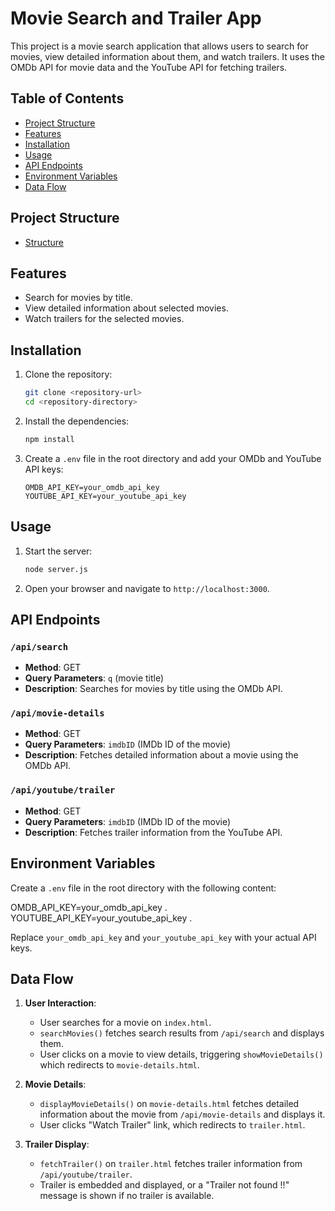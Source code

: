 # Movie Search and Trailer App 

This project is a movie search application that allows users to search for movies, view detailed information about them, and watch trailers. It uses the OMDb API for movie data and the YouTube API for fetching trailers.

## Table of Contents
- [Project Structure](#project-structure)
- [Features](#features)
- [Installation](#installation)
- [Usage](#usage)
- [API Endpoints](#api-endpoints)
- [Environment Variables](#environment-variables)
- [Data Flow](#data-flow)

## Project Structure
- [Structure](./structure.txt)


## Features
- Search for movies by title.
- View detailed information about selected movies.
- Watch trailers for the selected movies.

## Installation

1. Clone the repository:
    ```sh
    git clone <repository-url>
    cd <repository-directory>
    ```

2. Install the dependencies:
    ```sh
    npm install
    ```

3. Create a `.env` file in the root directory and add your OMDb and YouTube API keys:
    ```env
    OMDB_API_KEY=your_omdb_api_key
    YOUTUBE_API_KEY=your_youtube_api_key
    ```

## Usage

1. Start the server:
    ```sh
    node server.js
    ```

2. Open your browser and navigate to `http://localhost:3000`.

## API Endpoints

### `/api/search`
- **Method**: GET
- **Query Parameters**: `q` (movie title)
- **Description**: Searches for movies by title using the OMDb API.

### `/api/movie-details`
- **Method**: GET
- **Query Parameters**: `imdbID` (IMDb ID of the movie)
- **Description**: Fetches detailed information about a movie using the OMDb API.

### `/api/youtube/trailer`
- **Method**: GET
- **Query Parameters**: `imdbID` (IMDb ID of the movie)
- **Description**: Fetches trailer information from the YouTube API.

## Environment Variables

Create a `.env` file in the root directory with the following content:

OMDB_API_KEY=your_omdb_api_key .
YOUTUBE_API_KEY=your_youtube_api_key .


Replace `your_omdb_api_key` and `your_youtube_api_key` with your actual API keys.

## Data Flow

1. **User Interaction**:
    - User searches for a movie on `index.html`.
    - `searchMovies()` fetches search results from `/api/search` and displays them.
    - User clicks on a movie to view details, triggering `showMovieDetails()` which redirects to `movie-details.html`.

2. **Movie Details**:
    - `displayMovieDetails()` on `movie-details.html` fetches detailed information about the movie from `/api/movie-details` and displays it.
    - User clicks "Watch Trailer" link, which redirects to `trailer.html`.

3. **Trailer Display**:
    - `fetchTrailer()` on `trailer.html` fetches trailer information from `/api/youtube/trailer`.
    - Trailer is embedded and displayed, or a "Trailer not found !!" message is shown if no trailer is available.



